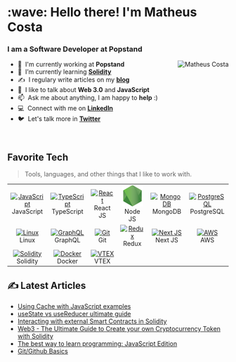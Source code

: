 
<h1 align="left" id="suhailkakar-title">:wave: Hello there! I'm Matheus Costa</h1>
<h3 align="left">I am a Software Developer at Popstand </h3>


<a href="#suhailkakar-title">
  <img src="https://github-readme-stats.vercel.app/api?username=costamatheus97&show_icons=true&theme=react&count_private=true&include_all_commits=true" alt="Matheus Costa" align="right" />
</a>

- :office: &nbsp;I'm currently working at **Popstand**
- :seedling: &nbsp;I’m currently learning **[Solidity](https://docs.soliditylang.org/en/v0.8.11/)**
- :writing_hand: &nbsp;I regulary write articles on my **[blog]**
- :speech_balloon: &nbsp;I like to talk about **Web 3.0** and **JavaScript**
- :mailbox: &nbsp;Ask me about anything, I am happy to **help** :)
- :computer: &nbsp;Connect with me on **[LinkedIn](https://www.linkedin.com/in/costamatheus97/)**
- :bird: &nbsp;Let's talk more in **[Twitter](https://twitter.com/txpsss)**

<br>

<h2 align="left" id="matheus-tech">Favorite Tech</h2>

> Tools, languages, and other things that I like to work with.

<table align="center">
  <tr>
    <td align="center" width="96">
      <a href="#matheus-tech">
        <img src="https://upload.wikimedia.org/wikipedia/commons/thumb/9/99/Unofficial_JavaScript_logo_2.svg/1024px-Unofficial_JavaScript_logo_2.svg.png" width="48" height="48" alt="JavaScript" />
      </a>
      <br>JavaScript
    </td>
    <td align="center" width="96">
      <a href="#matheus-tech">
        <img src="https://upload.wikimedia.org/wikipedia/commons/thumb/4/4c/Typescript_logo_2020.svg/1200px-Typescript_logo_2020.svg.png" width="48" height="48" alt="TypeScript" />
      </a>
      <br>TypeScript
    </td>
    <td align="center" width="96">
      <a href="#matheus-tech">
        <img src="https://brandlogos.net/wp-content/uploads/2020/09/react-logo.png" width="48" height="48" alt="React" />
      </a>
      <br>React JS
    </td>
    <td align="center" width="96">
      <a href="#matheus-tech">
        <img src="https://raw.githubusercontent.com/github/explore/80688e429a7d4ef2fca1e82350fe8e3517d3494d/topics/nodejs/nodejs.png" width="48" height="48" alt="Node JS" />
      </a>
      <br>Node JS
    </td>
     <td align="center" width="96"> 
      <a href="#matheus-tech" >
        <img src="https://i.ibb.co/QXHcMvM/58481021cef1014c0b5e494b.png" width="48" height="48" alt="Mongo DB" />
      </a>
      <br>MongoDB
    </td>
     <td align="center" width="96">
      <a href="#matheus-tech">
        <img src="https://upload.wikimedia.org/wikipedia/commons/thumb/2/29/Postgresql_elephant.svg/1200px-Postgresql_elephant.svg.png" width="45" height="45" alt="PostgreSQL" />
      </a>
      <br>PostgreSQL
    </td>
  </tr>
 
  <tr>
    <td align="center" width="96">
      <a href="#matheus-tech" >
        <img src="https://camo.githubusercontent.com/d7574156c7a1844d3c2907bae0e76254cca759290c08e08a6ef2bd7543c8c0ca/68747470733a2f2f692e6962622e636f2f737331374b47302f63376238313133323437666563643833626439623565643562643366333464352d72656d6f766562672d707265766965772e706e67" width="48" height="48" alt="Linux" />
      </a>
      <br>Linux
    </td>
    <td align="center" width="96">
      <a href="#matheus-tech" >
        <img src="https://upload.wikimedia.org/wikipedia/commons/thumb/1/17/GraphQL_Logo.svg/2048px-GraphQL_Logo.svg.png" width="48" height="48" alt="GraphQL" />
      </a>
      <br>GraphQL
    </td>
    <td align="center" width="96">
      <a href="#matheus-tech" >
        <img src="https://upload.wikimedia.org/wikipedia/commons/thumb/3/3f/Git_icon.svg/1200px-Git_icon.svg.png" width="48" height="48" alt="Git" />
      </a>
      <br>Git
    </td>
    <td align="center" width="96"> 
      <a href="#matheus-tech" >
        <img src="https://cdn.worldvectorlogo.com/logos/redux.svg" width="48" height="48" alt="Redux" />
      </a>
      <br>Redux
    </td>
      <td align="center" width="96"> 
      <a href="#matheus-tech" >
        <img src="https://raw.githubusercontent.com/samfromaway/samfromaway/master/.github/images/nextjs.png" width="48" height="48" alt="Next JS" />
      </a>
      <br>Next JS
    </td>
    <td align="center" width="96"> 
      <a href="#matheus-tech" >
        <img src="https://upload.wikimedia.org/wikipedia/commons/thumb/9/93/Amazon_Web_Services_Logo.svg/1920px-Amazon_Web_Services_Logo.svg.png" width="48" height="48" alt="AWS" />
      </a>
      <br>AWS
    </td>
  </tr>
  <tr>
  <td align="center" width="96"> 
      <a href="#matheus-tech" >
        <img src="https://solidity-portuguese.readthedocs.io/pt/latest/_images/logo.svg" width="48" height="48" alt="Solidity" />
      </a>
      <br>Solidity
    </td>
      <td align="center" width="96"> 
      <a href="#matheus-tech" >
        <img src="https://pbs.twimg.com/profile_images/1273307847103635465/lfVWBmiW_400x400.png" width="48" height="48" alt="Docker" />
      </a>
      <br>Docker
    </td>
      <td align="center" width="96"> 
      <a href="#matheus-tech" >
        <img src="https://avatars.githubusercontent.com/u/1288938?s=280&v=4" width="48" height="48" alt="VTEX" />
      </a>
      <br>VTEX
    </td>
  </tr>
</table>


<!-- [![My github activity graph](https://activity-graph.herokuapp.com/graph?username=costamatheus97&theme=react-dark)](https://github.com/costamatheus97)
 -->
  
  ## ✍️ Latest Articles 
<!-- BLOG-POST-LIST:START -->
- [Using Cache with JavaScript examples](https://dev.to/costamatheus97/using-cache-with-javascript-examples-520i)
- [useState vs useReducer ultimate guide](https://dev.to/costamatheus97/youre-probably-using-usestate-the-wrong-way-heres-why-3fh3)
- [Interacting with external Smart Contracts in Solidity](https://dev.to/costamatheus97/web3-how-tos-interacting-with-external-smart-contracts-in-solidity-3of1)
- [Web3 - The Ultimate Guide to Create your own Cryptocurrency Token with Solidity](https://dev.to/costamatheus97/web3-the-ultimate-guide-to-create-your-own-cryptocurrency-token-with-solidity-ne9)
- [The best way to learn programming: JavaScript Edition](https://dev.to/costamatheus97/the-best-way-to-learn-programming-javascript-edition-26m4)
- [Git/Github Basics](https://dev.to/costamatheus97/github-basics-2ic8)
<!-- BLOG-POST-LIST:END -->


[linkedin]: https://www.linkedin.com/in/costamatheus97 "LinkedIn"
[twitter]: https://twitter.com/txpsss "Twitter"
[blog]: http://dev.to/costamatheus97/ "Blog"


